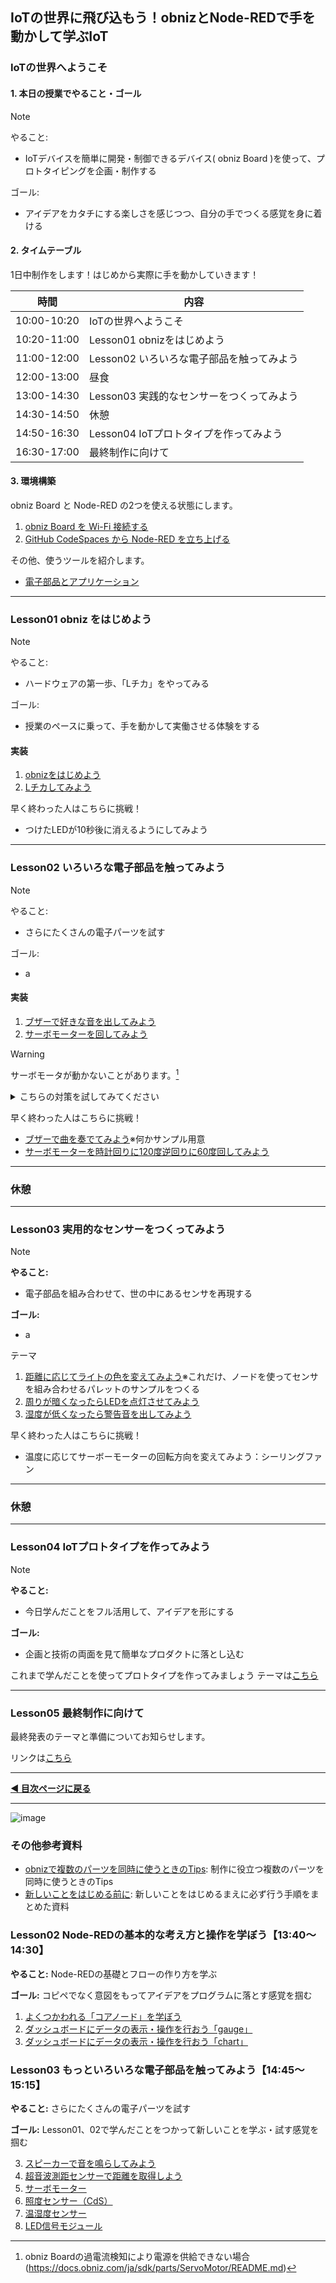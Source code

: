 
## IoTの世界に飛び込もう！obnizとNode-REDで手を動かして学ぶIoT

### IoTの世界へようこそ
    
#### 1. 本日の授業でやること・ゴール  

> [!NOTE]
> やること:
> - IoTデバイスを簡単に開発・制御できるデバイス( obniz Board )を使って、プロトタイピングを企画・制作する
>   
> ゴール:
> - アイデアをカタチにする楽しさを感じつつ、自分の手でつくる感覚を身に着ける
  
  
#### 2. タイムテーブル  
  
  1日中制作をします！はじめから実際に手を動かしていきます！
    
  | 時間        | 内容                                       |
  |-------------|--------------------------------------------|
  | 10:00-10:20 | IoTの世界へようこそ |
  | 10:20-11:00 | Lesson01 obnizをはじめよう | 
  | 11:00-12:00 | Lesson02 いろいろな電子部品を触ってみよう | 
  | 12:00-13:00 | 昼食 | 
  | 13:00-14:30 | Lesson03 実践的なセンサーをつくってみよう |
  | 14:30-14:50 | 休憩 | 
  | 14:50-16:30 | Lesson04 IoTプロトタイプを作ってみよう | 
  | 16:30-17:00 | 最終制作に向けて | 

    
#### 3. 環境構築  

obniz Board と Node-RED の2つを使える状態にします。  
1. [obniz Board を Wi-Fi 接続する](./lesson00-overview/02_env.md) 
2. [GitHub CodeSpaces から Node-RED を立ち上げる](./lesson00-overview/02_env.md)

その他、使うツールを紹介します。  
- [電子部品とアプリケーション](./lesson00-overview/00_tools.md)
    
----  
  
### Lesson01 obniz をはじめよう

> [!NOTE]
> やること:  
> - ハードウェアの第一歩、「Lチカ」をやってみる
> 
> ゴール:  
> - 授業のペースに乗って、手を動かして実働させる体験をする
>

#### 実装  
  
1. [obnizをはじめよう](./lesson01-obniz-basic/01_start_obniz.md)
2. [Lチカしてみよう](./lesson01-obniz-basic/02_obniz-LED.md)

早く終わった人はこちらに挑戦！
- つけたLEDが10秒後に消えるようにしてみよう

----  


### Lesson02 いろいろな電子部品を触ってみよう  

> [!NOTE]
> やること:  
> - さらにたくさんの電子パーツを試す
>  
> ゴール:  
> - a

#### 実装
1. [ブザーで好きな音を出してみよう](https://zenn.dev/protoout/books/07_node-red-obniz/viewer/actuator-speaker)
2. [サーボモーターを回してみよう](https://zenn.dev/protoout/books/07_node-red-obniz/viewer/actuator-servo)

> [!WARNING]
> サーボモータが動かないことがあります。[^1]
>
<details>
<summary>こちらの対策を試してみてください</summary>



</details>


[^1]: obniz Boardの過電流検知により電源を供給できない場合(https://docs.obniz.com/ja/sdk/parts/ServoMotor/README.md)

早く終わった人はこちらに挑戦！
- [ブザーで曲を奏でてみよう](https://gist.github.com/ma1750/df348ecc867703467a91ac74f3b61d8e)※何かサンプル用意
- [サーボモーターを時計回りに120度逆回りに60度回してみよう](https://zenn.dev/protoout/books/07_node-red-obniz/viewer/turorial-servo-keep-moving)
  
----  
### 休憩

----  

### Lesson03 実用的なセンサーをつくってみよう  

> [!NOTE]
> **やること:**  
> - 電子部品を組み合わせて、世の中にあるセンサを再現する
> 
> **ゴール:**  
> - a

テーマ
1. [距離に応じてライトの色を変えてみよう]()※これだけ、ノードを使ってセンサを組み合わせるパレットのサンプルをつくる
2. [周りが暗くなったらLEDを点灯させてみよう](https://zenn.dev/protoout/books/07_node-red-obniz/viewer/sensor-cds)
4. [湿度が低くなったら警告音を出してみよう](https://zenn.dev/protoout/books/07_node-red-obniz/viewer/sensor-temp-hum-dht20)

早く終わった人はこちらに挑戦！
- 温度に応じてサーボーモーターの回転方向を変えてみよう：シーリングファン

----  
### 休憩

----  

### Lesson04 IoTプロトタイプを作ってみよう

> [!NOTE]
> **やること:**
> - 今日学んだことをフル活用して、アイデアを形にする
> 
> **ゴール:**
> - 企画と技術の両面を見て簡単なプロダクトに落とし込む

これまで学んだことを使ってプロトタイプを作ってみましょう
テーマは[こちら](./lesson04-prototyping.md)

----  

### Lesson05 最終制作に向けて

最終発表のテーマと準備についてお知らせします。  
  
リンクは[こちら](./lesson05-closing.md)
  
----  

**[◀ 目次ページに戻る](./readme.md)**



----  
![image](https://github.com/user-attachments/assets/00139787-1a36-456f-8423-ecae8688c26b)

### その他参考資料

- [obnizで複数のパーツを同時に使うときのTips](./obniz-tips.md): 制作に役立つ複数のパーツを同時に使うときのTips
- [新しいことをはじめる前に](./before-start.md): 新しいことをはじめるまえに必ず行う手順をまとめた資料

### Lesson02 Node-REDの基本的な考え方と操作を学ぼう【13:40〜14:30】

**やること:** Node-REDの基礎とフローの作り方を学ぶ

**ゴール:** コピペでなく意図をもってアイデアをプログラムに落とす感覚を掴む

1. [よくつかわれる「コアノード」を学ぼう](./lesson02-node-red-basic/01_node-red-corenode.md)
2. [ダッシュボードにデータの表示・操作を行おう「gauge」](./lesson02-node-red-basic/02_node-red-dashboard-gauge.md)
2. [ダッシュボードにデータの表示・操作を行おう「chart」](./lesson02-node-red-basic/03_node-red-dashboard-chart.md)


### Lesson03 もっといろいろな電子部品を触ってみよう【14:45〜15:15】

**やること:** さらにたくさんの電子パーツを試す

**ゴール:** Lesson01、02で学んだことをつかって新しいことを学ぶ・試す感覚を掴む

3. [スピーカーで音を鳴らしてみよう](./lesson01-obniz-basic/03_obniz-speaker.md)
4. [超音波測距センサーで距離を取得しよう](./lesson01-obniz-basic/04_obniz-distance.md)
1. [サーボモーター](./lesson03-obniz-advanced/01_obniz-servo.md)
2. [照度センサー（CdS）](./lesson03-obniz-advanced/02_obniz-cds.md)
3. [温湿度センサー](./lesson03-obniz-advanced/03_obniz-temp.md)
4. [LED信号モジュール](./lesson03-obniz-advanced/04_obniz-ledlights.md)
